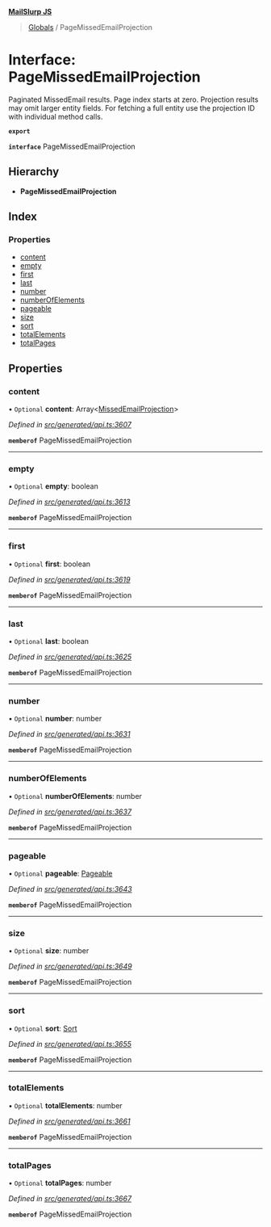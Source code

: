 **[MailSlurp JS](../README.md)**

> [Globals](../README.md) / PageMissedEmailProjection

# Interface: PageMissedEmailProjection

Paginated MissedEmail results. Page index starts at zero. Projection results may omit larger entity fields. For fetching a full entity use the projection ID with individual method calls.

**`export`** 

**`interface`** PageMissedEmailProjection

## Hierarchy

* **PageMissedEmailProjection**

## Index

### Properties

* [content](pagemissedemailprojection.md#content)
* [empty](pagemissedemailprojection.md#empty)
* [first](pagemissedemailprojection.md#first)
* [last](pagemissedemailprojection.md#last)
* [number](pagemissedemailprojection.md#number)
* [numberOfElements](pagemissedemailprojection.md#numberofelements)
* [pageable](pagemissedemailprojection.md#pageable)
* [size](pagemissedemailprojection.md#size)
* [sort](pagemissedemailprojection.md#sort)
* [totalElements](pagemissedemailprojection.md#totalelements)
* [totalPages](pagemissedemailprojection.md#totalpages)

## Properties

### content

• `Optional` **content**: Array\<[MissedEmailProjection](missedemailprojection.md)>

*Defined in [src/generated/api.ts:3607](https://github.com/mailslurp/mailslurp-client/blob/67ec74c/src/generated/api.ts#L3607)*

**`memberof`** PageMissedEmailProjection

___

### empty

• `Optional` **empty**: boolean

*Defined in [src/generated/api.ts:3613](https://github.com/mailslurp/mailslurp-client/blob/67ec74c/src/generated/api.ts#L3613)*

**`memberof`** PageMissedEmailProjection

___

### first

• `Optional` **first**: boolean

*Defined in [src/generated/api.ts:3619](https://github.com/mailslurp/mailslurp-client/blob/67ec74c/src/generated/api.ts#L3619)*

**`memberof`** PageMissedEmailProjection

___

### last

• `Optional` **last**: boolean

*Defined in [src/generated/api.ts:3625](https://github.com/mailslurp/mailslurp-client/blob/67ec74c/src/generated/api.ts#L3625)*

**`memberof`** PageMissedEmailProjection

___

### number

• `Optional` **number**: number

*Defined in [src/generated/api.ts:3631](https://github.com/mailslurp/mailslurp-client/blob/67ec74c/src/generated/api.ts#L3631)*

**`memberof`** PageMissedEmailProjection

___

### numberOfElements

• `Optional` **numberOfElements**: number

*Defined in [src/generated/api.ts:3637](https://github.com/mailslurp/mailslurp-client/blob/67ec74c/src/generated/api.ts#L3637)*

**`memberof`** PageMissedEmailProjection

___

### pageable

• `Optional` **pageable**: [Pageable](pageable.md)

*Defined in [src/generated/api.ts:3643](https://github.com/mailslurp/mailslurp-client/blob/67ec74c/src/generated/api.ts#L3643)*

**`memberof`** PageMissedEmailProjection

___

### size

• `Optional` **size**: number

*Defined in [src/generated/api.ts:3649](https://github.com/mailslurp/mailslurp-client/blob/67ec74c/src/generated/api.ts#L3649)*

**`memberof`** PageMissedEmailProjection

___

### sort

• `Optional` **sort**: [Sort](sort.md)

*Defined in [src/generated/api.ts:3655](https://github.com/mailslurp/mailslurp-client/blob/67ec74c/src/generated/api.ts#L3655)*

**`memberof`** PageMissedEmailProjection

___

### totalElements

• `Optional` **totalElements**: number

*Defined in [src/generated/api.ts:3661](https://github.com/mailslurp/mailslurp-client/blob/67ec74c/src/generated/api.ts#L3661)*

**`memberof`** PageMissedEmailProjection

___

### totalPages

• `Optional` **totalPages**: number

*Defined in [src/generated/api.ts:3667](https://github.com/mailslurp/mailslurp-client/blob/67ec74c/src/generated/api.ts#L3667)*

**`memberof`** PageMissedEmailProjection
